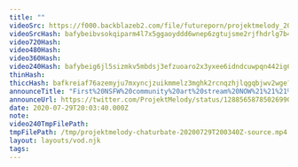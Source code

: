 ```yaml
---
title: ""
videoSrc: https://f000.backblazeb2.com/file/futureporn/projektmelody_2020-07-29_19-57-47.mkv
videoSrcHash: bafybeibvsokqiparm4l7x5ggaoyddd6wnep6zgtujsme2rjfhdrlg7b46q?filename=projektmelody-chaturbate-20200729T200340Z-source.mp4
video720Hash: 
video480Hash: 
video360Hash: 
video240Hash: bafybeig6jl5sizmkv5mbdsj3efzuoaro2x3yxee6idndcuwpqn442ig6hy?filename=projektmelody-chaturbate-20200729T200340Z-240p.mp4
thinHash: 
thiccHash: bafkreiaf76azemyju7mxyncjzuikmmelz3mghk2rcnqzhjlqgqbjwv2wge?filename=20200729T200340Z-thicc.jpg
announceTitle: "First%20NSFW%20community%20art%20stream%20NOW%21%21%21%20hope%20you%20like%20my%20lil%27%20collection%20of%20your%20badass%20creations.%20%3C3%20%3C3%20%3C3"
announceUrl: https://twitter.com/ProjektMelody/status/1288565878502699008
date: 2020-07-29T20:03:40.000Z
note: 
video240TmpFilePath: 
tmpFilePath: /tmp/projektmelody-chaturbate-20200729T200340Z-source.mp4
layout: layouts/vod.njk
tags:
---
```

